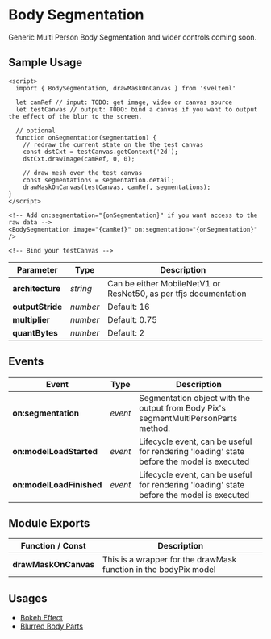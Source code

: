# Body Segmentation

Generic Multi Person Body Segmentation and wider controls coming soon.

## Sample Usage

    <script>
      import { BodySegmentation, drawMaskOnCanvas } from 'svelteml'

      let camRef // input: TODO: get image, video or canvas source
      let testCanvas // output: TODO: bind a canvas if you want to output the effect of the blur to the screen.

      // optional
      function onSegmentation(segmentation) {
        // redraw the current state on the the test canvas
        const dstCxt = testCanvas.getContext('2d');
        dstCxt.drawImage(camRef, 0, 0);

        // draw mesh over the test canvas
        const segmentations = segmentation.detail;
        drawMaskOnCanvas(testCanvas, camRef, segmentations);
    }
    </script>

    <!-- Add on:segmentation="{onSegmentation}" if you want access to the raw data -->
    <BodySegmentation image="{camRef}" on:segmentation="{onSegmentation}" />

    <!-- Bind your testCanvas -->

| Parameter        | Type     | Description                                                      |
| ---------------- | -------- | ---------------------------------------------------------------- |
| **architecture** | _string_ | Can be either MobileNetV1 or ResNet50, as per tfjs documentation |
| **outputStride** | _number_ | Default: 16                                                      |
| **multiplier**   | _number_ | Default: 0.75                                                    |
| **quantBytes**   | _number_ | Default: 2                                                       |

## Events

| Event                    | Type    | Description                                                                               |
| ------------------------ | ------- | ----------------------------------------------------------------------------------------- |
| **on:segmentation**      | _event_ | Segmentation object with the output from Body Pix's segmentMultiPersonParts method.       |
| **on:modelLoadStarted**  | _event_ | Lifecycle event, can be useful for rendering 'loading' state before the model is executed |
| **on:modelLoadFinished** | _event_ | Lifecycle event, can be useful for rendering 'loading' state before the model is executed |

## Module Exports

| Function / Const     | Description                                                      |
| -------------------- | ---------------------------------------------------------------- |
| **drawMaskOnCanvas** | This is a wrapper for the drawMask function in the bodyPix model |

## Usages

- [Bokeh Effect](BokehEffect.md)
- [Blurred Body Parts](BlurBodyParts.md)
